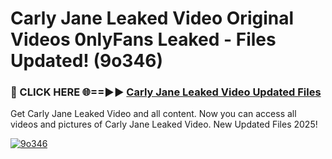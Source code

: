 # Carly Jane Leaked Video Original Videos 0nlyFans Leaked - Files Updated! (9o346)

<h3>🔴 CLICK HERE 🌐==►► <a href="https://tinyurl.com/x26r9saj" rel="nofollow">Carly Jane Leaked Video Updated Files</a></h3>

Get Carly Jane Leaked Video and all content. Now you can access all videos and pictures of Carly Jane Leaked Video. New Updated Files 2025!

[![9o346](https://i.imgur.com/LkgZPqh.gif)](https://tinyurl.com/x26r9saj)
